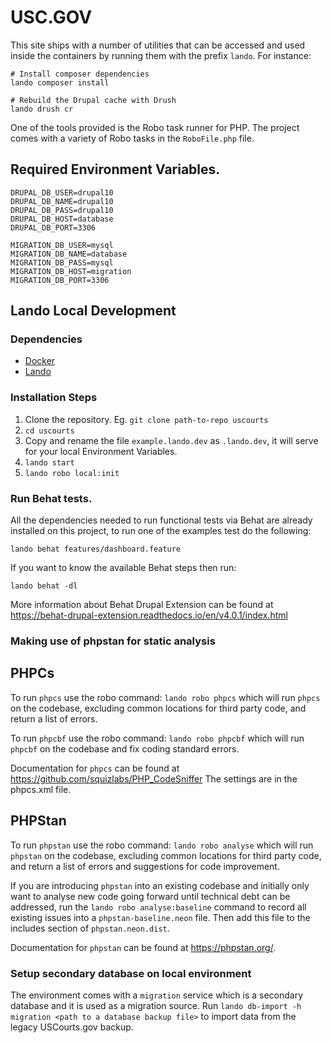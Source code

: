 # USC.GOV

This site ships with a number of utilities that can be accessed and used
inside the containers by running them with the prefix `lando`. For instance:

```
# Install composer dependencies
lando composer install

# Rebuild the Drupal cache with Drush
lando drush cr
```

One of the tools provided is the Robo task runner for PHP.
The project comes with a variety of Robo tasks in the `RoboFile.php`
file.

## Required Environment Variables.

```
DRUPAL_DB_USER=drupal10
DRUPAL_DB_NAME=drupal10
DRUPAL_DB_PASS=drupal10
DRUPAL_DB_HOST=database
DRUPAL_DB_PORT=3306

MIGRATION_DB_USER=mysql
MIGRATION_DB_NAME=database
MIGRATION_DB_PASS=mysql
MIGRATION_DB_HOST=migration
MIGRATION_DB_PORT=3306
```

## Lando Local Development

### Dependencies

  - [Docker](https://docs.docker.com/get-docker)
  - [Lando](https://docs.lando.dev/basics/installation.html)

### Installation Steps

  1. Clone the repository. Eg. `git clone path-to-repo uscourts`
  2. `cd uscourts`
  3. Copy and rename the file `example.lando.dev` as `.lando.dev`, it will serve for your local Environment Variables.
  4. `lando start`
  5. `lando robo local:init`

### Run Behat tests.

All the dependencies needed to run functional tests via Behat are already
installed on this project, to run one of the examples test do the following:

`lando behat features/dashboard.feature`

If you want to know the available Behat steps then run:

`lando behat -dl`

More information about Behat Drupal Extension can be found at https://behat-drupal-extension.readthedocs.io/en/v4.0.1/index.html

### Making use of phpstan for static analysis

## PHPCs

To run `phpcs` use the robo command: `lando robo phpcs` which will run `phpcs` on the codebase, excluding common
locations for third party code, and return a list of errors.

To run `phpcbf` use the robo command: `lando robo phpcbf` which will run `phpcbf` on the codebase and fix coding
standard errors.

Documentation for `phpcs` can be found at https://github.com/squizlabs/PHP_CodeSniffer
The settings are in the phpcs.xml file.

## PHPStan

To run `phpstan` use the robo command: `lando robo analyse` which will run `phpstan` on the codebase, excluding common
locations for third party code, and return a list of errors and suggestions for code improvement.

If you are introducing `phpstan` into an existing codebase and initially only want to analyse new code going forward
until technical debt can be addressed, run the `lando robo analyse:baseline` command to record all existing issues into
a `phpstan-baseline.neon` file. Then add this file to the includes section of `phpstan.neon.dist`.

Documentation for `phpstan` can be found at https://phpstan.org/.

### Setup secondary database on local environment

The environment comes with a `migration` service which is a secondary database and it is used as a migration source.
Run `lando db-import -h migration <path to a database backup file>` to import data from the legacy USCourts.gov backup.
